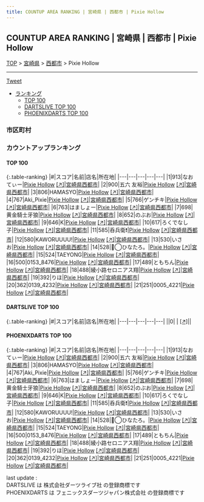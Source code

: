 ```yaml
---
title: COUNTUP AREA RANKING | 宮崎県 | 西都市 | Pixie Hollow
---
```

## COUNTUP AREA RANKING | 宮崎県 | 西都市 | Pixie Hollow

[TOP](/darts/rank/) > [宮崎県](/darts/rank/宮崎県/) > [西都市](/darts/rank/宮崎県/西都市/) > Pixie Hollow

___

<a href="https://twitter.com/share?ref_src=twsrc%5Etfw" data-text="COUNTUP AREA RANKING | 宮崎県西都市Pixie Hollow" class="twitter-share-button" data-hashtags="DARTSLIVE,PHOENIXDARTS,darts,ダーツ" data-show-count="false">Tweet</a>

* [ランキング](#カウントアップランキング)
    * [TOP 100](#top-100)
    * [DARTSLIVE TOP 100](#dartslive-top-100)
    * [PHOENIXDARTS TOP 100](#phoenixdarts-top-100)

### 市区町村

<ul>

</ul>

### カウントアップランキング

#### TOP 100



{:.table-ranking}
|#|スコア|名前|店名|所在地|
|---|---|---|---|---|
|1|913|<span class="rank-name-pd">なおてぃー</span>|<a href="/darts/rank/shops/75193.html">Pixie Hollow</a> <a href="https://vs.phoenixdarts.com/jp/shop/shopDetailInfo/s_75193?s_seq=75193">[↗]</a>|<a href="/darts/rank/宮崎県/西都市">宮崎県西都市</a>|
|2|900|<span class="rank-name-pd">五六 友裕</span>|<a href="/darts/rank/shops/75193.html">Pixie Hollow</a> <a href="https://vs.phoenixdarts.com/jp/shop/shopDetailInfo/s_75193?s_seq=75193">[↗]</a>|<a href="/darts/rank/宮崎県/西都市">宮崎県西都市</a>|
|3|806|<span class="rank-name-pd">HAMASYO</span>|<a href="/darts/rank/shops/75193.html">Pixie Hollow</a> <a href="https://vs.phoenixdarts.com/jp/shop/shopDetailInfo/s_75193?s_seq=75193">[↗]</a>|<a href="/darts/rank/宮崎県/西都市">宮崎県西都市</a>|
|4|767|<span class="rank-name-pd">Aki_Pixie</span>|<a href="/darts/rank/shops/75193.html">Pixie Hollow</a> <a href="https://vs.phoenixdarts.com/jp/shop/shopDetailInfo/s_75193?s_seq=75193">[↗]</a>|<a href="/darts/rank/宮崎県/西都市">宮崎県西都市</a>|
|5|766|<span class="rank-name-pd">ゲンチキ</span>|<a href="/darts/rank/shops/75193.html">Pixie Hollow</a> <a href="https://vs.phoenixdarts.com/jp/shop/shopDetailInfo/s_75193?s_seq=75193">[↗]</a>|<a href="/darts/rank/宮崎県/西都市">宮崎県西都市</a>|
|6|763|<span class="rank-name-pd">はましょー</span>|<a href="/darts/rank/shops/75193.html">Pixie Hollow</a> <a href="https://vs.phoenixdarts.com/jp/shop/shopDetailInfo/s_75193?s_seq=75193">[↗]</a>|<a href="/darts/rank/宮崎県/西都市">宮崎県西都市</a>|
|7|698|<span class="rank-name-pd">黄金騎士牙狼</span>|<a href="/darts/rank/shops/75193.html">Pixie Hollow</a> <a href="https://vs.phoenixdarts.com/jp/shop/shopDetailInfo/s_75193?s_seq=75193">[↗]</a>|<a href="/darts/rank/宮崎県/西都市">宮崎県西都市</a>|
|8|652|<span class="rank-name-pd">のぶお</span>|<a href="/darts/rank/shops/75193.html">Pixie Hollow</a> <a href="https://vs.phoenixdarts.com/jp/shop/shopDetailInfo/s_75193?s_seq=75193">[↗]</a>|<a href="/darts/rank/宮崎県/西都市">宮崎県西都市</a>|
|9|646|<span class="rank-name-pd">K</span>|<a href="/darts/rank/shops/75193.html">Pixie Hollow</a> <a href="https://vs.phoenixdarts.com/jp/shop/shopDetailInfo/s_75193?s_seq=75193">[↗]</a>|<a href="/darts/rank/宮崎県/西都市">宮崎県西都市</a>|
|10|617|<span class="rank-name-pd">ろくでなし子</span>|<a href="/darts/rank/shops/75193.html">Pixie Hollow</a> <a href="https://vs.phoenixdarts.com/jp/shop/shopDetailInfo/s_75193?s_seq=75193">[↗]</a>|<a href="/darts/rank/宮崎県/西都市">宮崎県西都市</a>|
|11|585|<span class="rank-name-pd">呑兵衛❗</span>|<a href="/darts/rank/shops/75193.html">Pixie Hollow</a> <a href="https://vs.phoenixdarts.com/jp/shop/shopDetailInfo/s_75193?s_seq=75193">[↗]</a>|<a href="/darts/rank/宮崎県/西都市">宮崎県西都市</a>|
|12|580|<span class="rank-name-pd">KAWORUUUU!</span>|<a href="/darts/rank/shops/75193.html">Pixie Hollow</a> <a href="https://vs.phoenixdarts.com/jp/shop/shopDetailInfo/s_75193?s_seq=75193">[↗]</a>|<a href="/darts/rank/宮崎県/西都市">宮崎県西都市</a>|
|13|530|<span class="rank-name-pd">いさお</span>|<a href="/darts/rank/shops/75193.html">Pixie Hollow</a> <a href="https://vs.phoenixdarts.com/jp/shop/shopDetailInfo/s_75193?s_seq=75193">[↗]</a>|<a href="/darts/rank/宮崎県/西都市">宮崎県西都市</a>|
|14|528|<span class="rank-name-pd">❥⃝ひなたろ。</span>|<a href="/darts/rank/shops/75193.html">Pixie Hollow</a> <a href="https://vs.phoenixdarts.com/jp/shop/shopDetailInfo/s_75193?s_seq=75193">[↗]</a>|<a href="/darts/rank/宮崎県/西都市">宮崎県西都市</a>|
|15|524|<span class="rank-name-pd">TAEYONG</span>|<a href="/darts/rank/shops/75193.html">Pixie Hollow</a> <a href="https://vs.phoenixdarts.com/jp/shop/shopDetailInfo/s_75193?s_seq=75193">[↗]</a>|<a href="/darts/rank/宮崎県/西都市">宮崎県西都市</a>|
|16|500|<span class="rank-name-pd">0153_8476</span>|<a href="/darts/rank/shops/75193.html">Pixie Hollow</a> <a href="https://vs.phoenixdarts.com/jp/shop/shopDetailInfo/s_75193?s_seq=75193">[↗]</a>|<a href="/darts/rank/宮崎県/西都市">宮崎県西都市</a>|
|17|489|<span class="rank-name-pd">ともちん</span>|<a href="/darts/rank/shops/75193.html">Pixie Hollow</a> <a href="https://vs.phoenixdarts.com/jp/shop/shopDetailInfo/s_75193?s_seq=75193">[↗]</a>|<a href="/darts/rank/宮崎県/西都市">宮崎県西都市</a>|
|18|488|<span class="rank-name-pd">綾小路セロニアス翔</span>|<a href="/darts/rank/shops/75193.html">Pixie Hollow</a> <a href="https://vs.phoenixdarts.com/jp/shop/shopDetailInfo/s_75193?s_seq=75193">[↗]</a>|<a href="/darts/rank/宮崎県/西都市">宮崎県西都市</a>|
|19|392|<span class="rank-name-pd">りほ</span>|<a href="/darts/rank/shops/75193.html">Pixie Hollow</a> <a href="https://vs.phoenixdarts.com/jp/shop/shopDetailInfo/s_75193?s_seq=75193">[↗]</a>|<a href="/darts/rank/宮崎県/西都市">宮崎県西都市</a>|
|20|362|<span class="rank-name-pd">0139_4232</span>|<a href="/darts/rank/shops/75193.html">Pixie Hollow</a> <a href="https://vs.phoenixdarts.com/jp/shop/shopDetailInfo/s_75193?s_seq=75193">[↗]</a>|<a href="/darts/rank/宮崎県/西都市">宮崎県西都市</a>|
|21|251|<span class="rank-name-pd">0005_4221</span>|<a href="/darts/rank/shops/75193.html">Pixie Hollow</a> <a href="https://vs.phoenixdarts.com/jp/shop/shopDetailInfo/s_75193?s_seq=75193">[↗]</a>|<a href="/darts/rank/宮崎県/西都市">宮崎県西都市</a>|


#### DARTSLIVE TOP 100



{:.table-ranking}
|#|スコア|名前|店名|所在地|
|---|---|---|---|---|
||0|<span class="rank-name-dl"> </span>|<a href="/darts/rank/shops/.html"></a> <a href="">[↗]</a>|<a href="/darts/rank//"></a>|


#### PHOENIXDARTS TOP 100



{:.table-ranking}
|#|スコア|名前|店名|所在地|
|---|---|---|---|---|
|1|913|<span class="rank-name-pd">なおてぃー</span>|<a href="/darts/rank/shops/75193.html">Pixie Hollow</a> <a href="https://vs.phoenixdarts.com/jp/shop/shopDetailInfo/s_75193?s_seq=75193">[↗]</a>|<a href="/darts/rank/宮崎県/西都市">宮崎県西都市</a>|
|2|900|<span class="rank-name-pd">五六 友裕</span>|<a href="/darts/rank/shops/75193.html">Pixie Hollow</a> <a href="https://vs.phoenixdarts.com/jp/shop/shopDetailInfo/s_75193?s_seq=75193">[↗]</a>|<a href="/darts/rank/宮崎県/西都市">宮崎県西都市</a>|
|3|806|<span class="rank-name-pd">HAMASYO</span>|<a href="/darts/rank/shops/75193.html">Pixie Hollow</a> <a href="https://vs.phoenixdarts.com/jp/shop/shopDetailInfo/s_75193?s_seq=75193">[↗]</a>|<a href="/darts/rank/宮崎県/西都市">宮崎県西都市</a>|
|4|767|<span class="rank-name-pd">Aki_Pixie</span>|<a href="/darts/rank/shops/75193.html">Pixie Hollow</a> <a href="https://vs.phoenixdarts.com/jp/shop/shopDetailInfo/s_75193?s_seq=75193">[↗]</a>|<a href="/darts/rank/宮崎県/西都市">宮崎県西都市</a>|
|5|766|<span class="rank-name-pd">ゲンチキ</span>|<a href="/darts/rank/shops/75193.html">Pixie Hollow</a> <a href="https://vs.phoenixdarts.com/jp/shop/shopDetailInfo/s_75193?s_seq=75193">[↗]</a>|<a href="/darts/rank/宮崎県/西都市">宮崎県西都市</a>|
|6|763|<span class="rank-name-pd">はましょー</span>|<a href="/darts/rank/shops/75193.html">Pixie Hollow</a> <a href="https://vs.phoenixdarts.com/jp/shop/shopDetailInfo/s_75193?s_seq=75193">[↗]</a>|<a href="/darts/rank/宮崎県/西都市">宮崎県西都市</a>|
|7|698|<span class="rank-name-pd">黄金騎士牙狼</span>|<a href="/darts/rank/shops/75193.html">Pixie Hollow</a> <a href="https://vs.phoenixdarts.com/jp/shop/shopDetailInfo/s_75193?s_seq=75193">[↗]</a>|<a href="/darts/rank/宮崎県/西都市">宮崎県西都市</a>|
|8|652|<span class="rank-name-pd">のぶお</span>|<a href="/darts/rank/shops/75193.html">Pixie Hollow</a> <a href="https://vs.phoenixdarts.com/jp/shop/shopDetailInfo/s_75193?s_seq=75193">[↗]</a>|<a href="/darts/rank/宮崎県/西都市">宮崎県西都市</a>|
|9|646|<span class="rank-name-pd">K</span>|<a href="/darts/rank/shops/75193.html">Pixie Hollow</a> <a href="https://vs.phoenixdarts.com/jp/shop/shopDetailInfo/s_75193?s_seq=75193">[↗]</a>|<a href="/darts/rank/宮崎県/西都市">宮崎県西都市</a>|
|10|617|<span class="rank-name-pd">ろくでなし子</span>|<a href="/darts/rank/shops/75193.html">Pixie Hollow</a> <a href="https://vs.phoenixdarts.com/jp/shop/shopDetailInfo/s_75193?s_seq=75193">[↗]</a>|<a href="/darts/rank/宮崎県/西都市">宮崎県西都市</a>|
|11|585|<span class="rank-name-pd">呑兵衛❗</span>|<a href="/darts/rank/shops/75193.html">Pixie Hollow</a> <a href="https://vs.phoenixdarts.com/jp/shop/shopDetailInfo/s_75193?s_seq=75193">[↗]</a>|<a href="/darts/rank/宮崎県/西都市">宮崎県西都市</a>|
|12|580|<span class="rank-name-pd">KAWORUUUU!</span>|<a href="/darts/rank/shops/75193.html">Pixie Hollow</a> <a href="https://vs.phoenixdarts.com/jp/shop/shopDetailInfo/s_75193?s_seq=75193">[↗]</a>|<a href="/darts/rank/宮崎県/西都市">宮崎県西都市</a>|
|13|530|<span class="rank-name-pd">いさお</span>|<a href="/darts/rank/shops/75193.html">Pixie Hollow</a> <a href="https://vs.phoenixdarts.com/jp/shop/shopDetailInfo/s_75193?s_seq=75193">[↗]</a>|<a href="/darts/rank/宮崎県/西都市">宮崎県西都市</a>|
|14|528|<span class="rank-name-pd">❥⃝ひなたろ。</span>|<a href="/darts/rank/shops/75193.html">Pixie Hollow</a> <a href="https://vs.phoenixdarts.com/jp/shop/shopDetailInfo/s_75193?s_seq=75193">[↗]</a>|<a href="/darts/rank/宮崎県/西都市">宮崎県西都市</a>|
|15|524|<span class="rank-name-pd">TAEYONG</span>|<a href="/darts/rank/shops/75193.html">Pixie Hollow</a> <a href="https://vs.phoenixdarts.com/jp/shop/shopDetailInfo/s_75193?s_seq=75193">[↗]</a>|<a href="/darts/rank/宮崎県/西都市">宮崎県西都市</a>|
|16|500|<span class="rank-name-pd">0153_8476</span>|<a href="/darts/rank/shops/75193.html">Pixie Hollow</a> <a href="https://vs.phoenixdarts.com/jp/shop/shopDetailInfo/s_75193?s_seq=75193">[↗]</a>|<a href="/darts/rank/宮崎県/西都市">宮崎県西都市</a>|
|17|489|<span class="rank-name-pd">ともちん</span>|<a href="/darts/rank/shops/75193.html">Pixie Hollow</a> <a href="https://vs.phoenixdarts.com/jp/shop/shopDetailInfo/s_75193?s_seq=75193">[↗]</a>|<a href="/darts/rank/宮崎県/西都市">宮崎県西都市</a>|
|18|488|<span class="rank-name-pd">綾小路セロニアス翔</span>|<a href="/darts/rank/shops/75193.html">Pixie Hollow</a> <a href="https://vs.phoenixdarts.com/jp/shop/shopDetailInfo/s_75193?s_seq=75193">[↗]</a>|<a href="/darts/rank/宮崎県/西都市">宮崎県西都市</a>|
|19|392|<span class="rank-name-pd">りほ</span>|<a href="/darts/rank/shops/75193.html">Pixie Hollow</a> <a href="https://vs.phoenixdarts.com/jp/shop/shopDetailInfo/s_75193?s_seq=75193">[↗]</a>|<a href="/darts/rank/宮崎県/西都市">宮崎県西都市</a>|
|20|362|<span class="rank-name-pd">0139_4232</span>|<a href="/darts/rank/shops/75193.html">Pixie Hollow</a> <a href="https://vs.phoenixdarts.com/jp/shop/shopDetailInfo/s_75193?s_seq=75193">[↗]</a>|<a href="/darts/rank/宮崎県/西都市">宮崎県西都市</a>|
|21|251|<span class="rank-name-pd">0005_4221</span>|<a href="/darts/rank/shops/75193.html">Pixie Hollow</a> <a href="https://vs.phoenixdarts.com/jp/shop/shopDetailInfo/s_75193?s_seq=75193">[↗]</a>|<a href="/darts/rank/宮崎県/西都市">宮崎県西都市</a>|


<div class="footer border-top border-gray-light mt-5 pt-3 text-right text-gray">
    last update : <span style="font-weight: italic" id="foot_last_modified"></span><br />
    DARTSLIVE は 株式会社ダーツライブ社 の登録商標です<br />
    PHOENIXDARTS は フェニックスダーツジャパン株式会社 の登録商標です<br />
</div>

<script src="https://cdnjs.cloudflare.com/ajax/libs/jquery.tablesorter/2.31.3/js/jquery.tablesorter.min.js" integrity="sha512-qzgd5cYSZcosqpzpn7zF2ZId8f/8CHmFKZ8j7mU4OUXTNRd5g+ZHBPsgKEwoqxCtdQvExE5LprwwPAgoicguNg==" crossorigin="anonymous" referrerpolicy="no-referrer"></script>
<link rel="stylesheet" href="https://cdnjs.cloudflare.com/ajax/libs/jquery.tablesorter/2.31.3/css/theme.default.min.css" integrity="sha512-wghhOJkjQX0Lh3NSWvNKeZ0ZpNn+SPVXX1Qyc9OCaogADktxrBiBdKGDoqVUOyhStvMBmJQ8ZdMHiR3wuEq8+w==" crossorigin="anonymous" referrerpolicy="no-referrer" />
<script>
$(function() {
    $(".table-ranking").tablesorter({sortList:[[0, 0]]});
    $("#foot_last_modified").text(formatDate(new Date(document.lastModified), 'yyyy-MM-dd HH:mm:ss'));
});
</script>

<script async src="https://platform.twitter.com/widgets.js" charset="utf-8"></script>